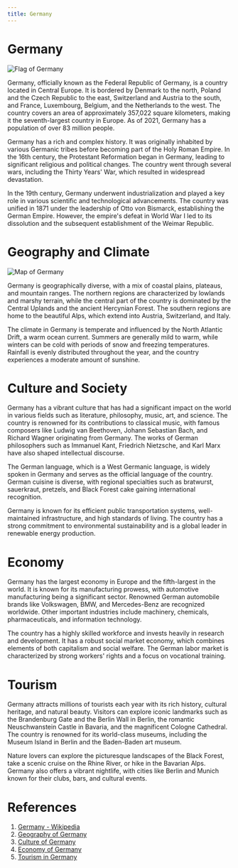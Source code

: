 ```yaml
---
title: Germany
---
```

# Germany

![Flag of Germany](https://upload.wikimedia.org/wikipedia/en/thumb/b/ba/Flag_of_Germany.svg/1200px-Flag_of_Germany.svg.png)

Germany, officially known as the Federal Republic of Germany, is a country located in Central Europe. It is bordered by Denmark to the north, Poland and the Czech Republic to the east, Switzerland and Austria to the south, and France, Luxembourg, Belgium, and the Netherlands to the west. The country covers an area of approximately 357,022 square kilometers, making it the seventh-largest country in Europe. As of 2021, Germany has a population of over 83 million people.

Germany has a rich and complex history. It was originally inhabited by various Germanic tribes before becoming part of the Holy Roman Empire. In the 16th century, the Protestant Reformation began in Germany, leading to significant religious and political changes. The country went through several wars, including the Thirty Years' War, which resulted in widespread devastation.

In the 19th century, Germany underwent industrialization and played a key role in various scientific and technological advancements. The country was unified in 1871 under the leadership of Otto von Bismarck, establishing the German Empire. However, the empire's defeat in World War I led to its dissolution and the subsequent establishment of the Weimar Republic.

# Geography and Climate

![Map of Germany](https://upload.wikimedia.org/wikipedia/commons/thumb/1/1b/The_German_Federal_States.svg/500px-The_German_Federal_States.svg.png)

Germany is geographically diverse, with a mix of coastal plains, plateaus, and mountain ranges. The northern regions are characterized by lowlands and marshy terrain, while the central part of the country is dominated by the Central Uplands and the ancient Hercynian Forest. The southern regions are home to the beautiful Alps, which extend into Austria, Switzerland, and Italy.

The climate in Germany is temperate and influenced by the North Atlantic Drift, a warm ocean current. Summers are generally mild to warm, while winters can be cold with periods of snow and freezing temperatures. Rainfall is evenly distributed throughout the year, and the country experiences a moderate amount of sunshine.

# Culture and Society

Germany has a vibrant culture that has had a significant impact on the world in various fields such as literature, philosophy, music, art, and science. The country is renowned for its contributions to classical music, with famous composers like Ludwig van Beethoven, Johann Sebastian Bach, and Richard Wagner originating from Germany. The works of German philosophers such as Immanuel Kant, Friedrich Nietzsche, and Karl Marx have also shaped intellectual discourse.

The German language, which is a West Germanic language, is widely spoken in Germany and serves as the official language of the country. German cuisine is diverse, with regional specialties such as bratwurst, sauerkraut, pretzels, and Black Forest cake gaining international recognition.

Germany is known for its efficient public transportation systems, well-maintained infrastructure, and high standards of living. The country has a strong commitment to environmental sustainability and is a global leader in renewable energy production.

# Economy

Germany has the largest economy in Europe and the fifth-largest in the world. It is known for its manufacturing prowess, with automotive manufacturing being a significant sector. Renowned German automobile brands like Volkswagen, BMW, and Mercedes-Benz are recognized worldwide. Other important industries include machinery, chemicals, pharmaceuticals, and information technology.

The country has a highly skilled workforce and invests heavily in research and development. It has a robust social market economy, which combines elements of both capitalism and social welfare. The German labor market is characterized by strong workers' rights and a focus on vocational training.

# Tourism

Germany attracts millions of tourists each year with its rich history, cultural heritage, and natural beauty. Visitors can explore iconic landmarks such as the Brandenburg Gate and the Berlin Wall in Berlin, the romantic Neuschwanstein Castle in Bavaria, and the magnificent Cologne Cathedral. The country is renowned for its world-class museums, including the Museum Island in Berlin and the Baden-Baden art museum.

Nature lovers can explore the picturesque landscapes of the Black Forest, take a scenic cruise on the Rhine River, or hike in the Bavarian Alps. Germany also offers a vibrant nightlife, with cities like Berlin and Munich known for their clubs, bars, and cultural events.

# References

1. [Germany - Wikipedia](https://en.wikipedia.org/wiki/Germany)
2. [Geography of Germany](https://en.wikipedia.org/wiki/Geography_of_Germany)
3. [Culture of Germany](https://en.wikipedia.org/wiki/Culture_of_Germany)
4. [Economy of Germany](https://en.wikipedia.org/wiki/Economy_of_Germany)
5. [Tourism in Germany](https://en.wikipedia.org/wiki/Tourism_in_Germany)